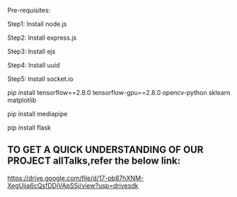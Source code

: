 Pre-requisites:

Step1: Install node.js

Step2: Install express.js

Step3: Install ejs

Step4: Install uuid

Step5: Install socket.io

pip install tensorflow==2.8.0 tensorflow-gpu==2.8.0 opencv-python sklearn matplotlib

pip install mediapipe

pip install flask

## TO GET A QUICK UNDERSTANDING OF OUR PROJECT allTalks,refer the below link:
https://drive.google.com/file/d/17-pb87hXNM-XegUjja6cQsfDDjVApSSj/view?usp=drivesdk
